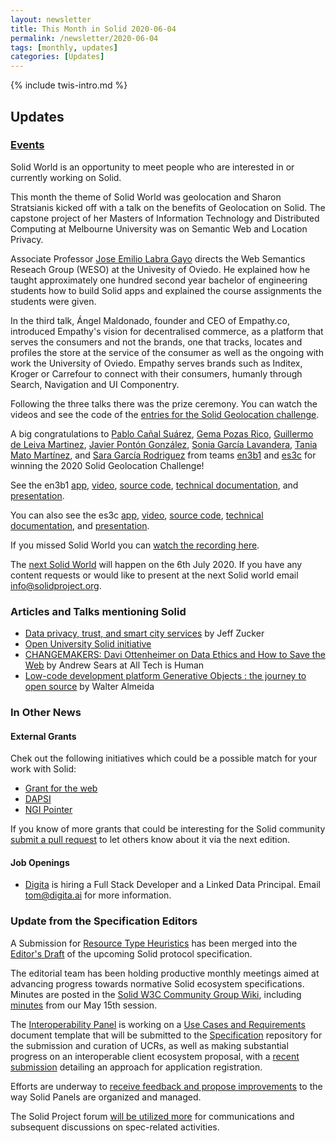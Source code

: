 ```yaml
---
layout: newsletter
title: This Month in Solid 2020-06-04
permalink: /newsletter/2020-06-04
tags: [monthly, updates]
categories: [Updates]
---
```

{% include twis-intro.md %}

## Updates

### [Events](https://solidproject.org/events)

Solid World is an opportunity to meet people who are interested in or currently working on Solid.

This month the theme of Solid World was geolocation and Sharon Stratsianis kicked off with a talk on the benefits of Geolocation on Solid. The capstone project of her Masters of Information Technology and Distributed Computing at Melbourne University was on Semantic Web and Location Privacy.

Associate Professor [Jose Emilio Labra Gayo](http://labra.weso.es/) directs the Web Semantics Reseach Group (WESO) at the Univesity of Oviedo. He explained how he taught approximately one hundred second year bachelor of engineering students how to build Solid apps and explained the course assignments the students were given.

In the third talk, Ángel Maldonado, founder and CEO of Empathy.co, introduced Empathy's vision for decentralised commerce, as a platform that serves the consumers and not the brands, one that tracks, locates and profiles the store at the service of the consumer as well as the ongoing with work the University of Oviedo. Empathy serves brands such as Inditex, Kroger or Carrefour to connect with their consumers, humanly through Search, Navigation and UI Componentry.

Following the three talks there was the prize ceremony. You can watch the videos and see the code of the [entries for the Solid Geolocation challenge](https://arquisoft.github.io/course1920.html#SolidChallen2020).

A big congratulations to [Pablo Cañal Suárez](https://github.com/PabloCanalSuarez), [Gema Pozas Rico](https://github.com/gemarico), [Guillermo de Leiva Martinez](https://github.com/sktjpg), [Javier Pontón González](https://github.com/uo246355), [Sonia García Lavandera](https://github.com/lavanderaSonia), [Tania Mato Martínez](https://github.com/taniamato), and [Sara García Rodriguez](https://github.com/SaraGarcia13) from teams [en3b1](https://www.youtube.com/watch?v=BLVFP_hg7c8) and [es3c](https://www.youtube.com/watch?v=ZxCeJe6TQVY) for winning the 2020 Solid Geolocation Challenge!

See the en3b1 [app](https://github.com/Arquisoft/viade_en3b1), [video](https://www.youtube.com/watch?v=BLVFP_hg7c8), [source code](https://github.com/Arquisoft/viade_en3b1), [technical documentation](https://arquisoft.github.io/viade_en3b1/docs/), and [presentation](https://arquisoft.github.io/slides/course1920/labs/students/viade_en3b1.pdf).

You can also see the es3c [app](https://arquisoft.github.io/viade_es3c/#/login), [video](https://www.youtube.com/watch?v=ZxCeJe6TQVY), [source code](https://github.com/Arquisoft/viade_es3c), [technical documentation](https://arquisoft.github.io/viade_es3c/docs/), and [presentation](https://arquisoft.github.io/slides/course1920/labs/students/viade_es3c.pdf).

If you missed Solid World you can [watch the recording here](https://vimeo.com/425919959).

The [next Solid World](https://www.eventbrite.com/e/solid-world-tickets-108099311952) will happen on the 6th July 2020. If you have any content requests or would like to present at the next Solid world email info@solidproject.org.

### Articles and Talks mentioning Solid

* [Data privacy, trust, and smart city services](https://opencommons.org/solid/) by Jeff Zucker
* [Open University Solid initiative](https://blockchain.open.ac.uk/#covid-19)
* [CHANGEMAKERS: Davi Ottenheimer on Data Ethics and How to Save the Web](https://alltechishuman.org/blog/changemakers-davi-ottenheimer-on-data-ethics-and-how-to-save-the-internet) by Andrew Sears at All Tech is Human
* [Low-code development platform Generative Objects : the journey to open source](https://modeling-languages.com/low-code-open-source-platform-generative-objects/) by Walter Almeida

### In Other News

#### External Grants

Chek out the following initiatives which could be a possible match for your work with Solid:
* [Grant for the web](https://forum.grantfortheweb.org/t/call-for-proposals-early-2020/959)
* [DAPSI](https://dapsi.ngi.eu/)
* [NGI Pointer](https://www.ngi.eu/ngi-projects/ngi-pointer/)

If you know of more grants that could be interesting for the Solid community [submit a pull request](https://github.com/solid/solidproject.org/blob/main/_posts/newsletter/next.md) to let others know about it via the next edition.

#### Job Openings

* [Digita](https://www.digita.ai/careers) is hiring a Full Stack Developer and a Linked Data Principal. Email tom@digita.ai for more information.

### Update from the Specification Editors

A Submission for
[Resource Type Heuristics](https://github.com/solid/specification/pull/160)
has been merged into the
[Editor's Draft](https://github.com/solid/specification) of the upcoming
Solid protocol specification.

The editorial team has been holding productive monthly meetings
aimed at advancing progress towards normative Solid ecosystem specifications.
Minutes are posted in the
[Solid W3C Community Group Wiki](https://www.w3.org/community/solid/wiki/Meetings),
including [minutes](https://www.w3.org/community/solid/wiki/Meetings#2020-05-15_1600CET)
from our May 15th session.

The [Interoperability Panel](https://github.com/solid/data-interoperability-panel)
is working on a
[Use Cases and Requirements](https://github.com/solid/data-interoperability-panel/pull/41)
document template that will be submitted to the
[Specification](https://github.com/solid/specification) repository for the
submission and curation of UCRs, as well as making substantial progress on an
interoperable client ecosystem proposal, with a
[recent submission](https://github.com/solid/data-interoperability-panel/pull/42)
detailing an approach for application registration.

Efforts are underway to
[receive feedback and propose improvements](https://github.com/solid/process/issues/202) to
the way Solid Panels are organized and managed.

The Solid Project forum
[will be utilized more](https://forum.solidproject.org/t/updates-on-spec-related-activities-in-the-forum/3107)
for communications and subsequent discussions on spec-related activities.

